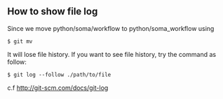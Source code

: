 

How to show file log
--------------------

Since we move python/soma/workflow to python/soma_workflow using 

```
$ git mv
```

It will lose file history. If you want to see file history, try the command as follow:

```
$ git log --follow ./path/to/file
```

c.f http://git-scm.com/docs/git-log
